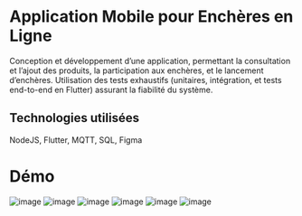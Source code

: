 # Application Mobile pour Enchères en Ligne

Conception et développement d’une application, permettant la consultation et l’ajout des produits, la participation aux enchères, et le lancement d’enchères.
Utilisation des tests exhaustifs (unitaires, intégration, et tests end-to-end en Flutter) assurant la fiabilité du système.

## Technologies utilisées

NodeJS, Flutter, MQTT, SQL, Figma


# Démo
<p >
  <img src="https://github.com/soumayaAkil/BidApp/blob/master/bid.PNG" alt="image"/>
   <img src="https://github.com/soumayaAkil/BidApp/blob/master/bidfin.PNG" alt="image"/> 
    <img src="https://github.com/soumayaAkil/BidApp/blob/master/home.PNG" alt="image"/>
    <img src="https://github.com/soumayaAkil/BidApp/blob/master/inscritbid.PNG" alt="image"/>
    <img src="https://github.com/soumayaAkil/BidApp/blob/master/login.PNG" alt="image"/>
    <img src="https://github.com/soumayaAkil/BidApp/blob/master/detailprod.PNG" alt="image"/> 
</p>

